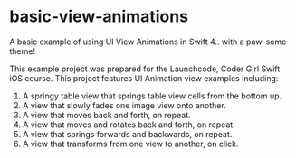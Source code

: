 # basic-view-animations
A basic example of using UI View Animations in Swift 4.. with a paw-some theme!

This example project was prepared for the Launchcode, Coder Girl Swift iOS course. This project features UI Animation view examples including:
  1. A springy table view that springs table view cells from the bottom up.
  2. A view that slowly fades one image view onto another.
  3. A view that moves back and forth, on repeat.
  4. A view that moves and rotates back and forth, on repeat.
  5. A view that springs forwards and backwards, on repeat.
  6. A view that transforms from one view to another, on click.
